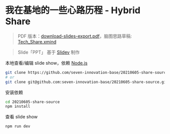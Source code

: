 # 我在基地的一些心路历程 - Hybrid Share

> PDF 版本：[download-slides-export.pdf](slides-export.pdf)，脑图思路草稿: [Tech_Share.xmind](Tech_Share.xmind)

> Slide「PPT」 基于 [Slidev](https://cn.sli.dev/guide) 制作


本地查看/编辑 slide show，依赖 [Node.js](http://nodejs.cn/)

```bash
git clone https://github.com/seven-innovation-base/20210605-share-source.git
# or
git clone git@github.com:seven-innovation-base/20210605-share-source.git
```

安装依赖

```bash
cd 20210605-share-source
npm install
```

查看 slide show

```bash
npm run dev
```
